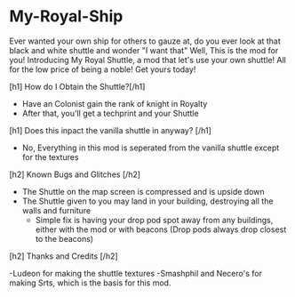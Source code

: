 # My-Royal-Ship
Ever wanted your own ship for others to gauze at, do you ever look at that black and white shuttle and wonder "I want that" Well, This is the mod for you! Introducing My Royal Shuttle, a mod that let's use your own shuttle! All for the low price of being a noble! Get yours today!

[h1] How do I Obtain the Shuttle?[/h1]
  - Have an Colonist gain the rank of knight in Royalty
  - After that, you'll get a techprint and your Shuttle 
 
[h1] Does this inpact the vanilla shuttle in anyway? [/h1]
  - No, Everything in this mod is seperated from the vanilla shuttle except for the textures
  
 [h2] Known Bugs and Glitches [/h2]
  - The Shuttle on the map screen is compressed and is upside down
  - The Shuttle given to you may land in your building, destroying all the walls and furniture
    - Simple fix is having your drop pod spot away from any buildings, either with the mod or with beacons (Drop pods always drop closest to the beacons)
    
[h2] Thanks and Credits [/h2]

-Ludeon for making the shuttle textures
-Smashphil and Necero's for making Srts, which is the basis for this mod. 
  
 
